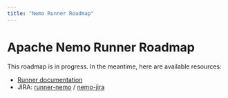 ```yaml
---
title: "Nemo Runner Roadmap"
---
```

<!--
Licensed under the Apache License, Version 2.0 (the "License");
you may not use this file except in compliance with the License.
You may obtain a copy of the License at

http://www.apache.org/licenses/LICENSE-2.0

Unless required by applicable law or agreed to in writing, software
distributed under the License is distributed on an "AS IS" BASIS,
WITHOUT WARRANTIES OR CONDITIONS OF ANY KIND, either express or implied.
See the License for the specific language governing permissions and
limitations under the License.
-->

# Apache Nemo Runner Roadmap

This roadmap is in progress. In the meantime, here are available resources:

 - [Runner documentation](/documentation/runners/nemo)
 - JIRA: [runner-nemo](https://issues.apache.org/jira/issues/?jql=project%20%3D%20BEAM%20AND%20component%20%3D%20runner-nemo) / [nemo-jira](https://issues.apache.org/jira/projects/NEMO/issues/filter=allopenissues)
